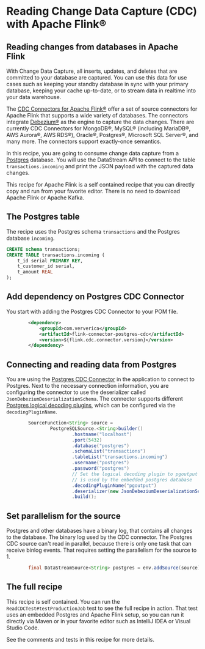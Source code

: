 # Reading Change Data Capture (CDC) with Apache Flink®

## Reading changes from databases in Apache Flink

With Change Data Capture, all inserts, updates, and deletes that are committed to your database are captured. You can 
use this data for use cases such as keeping your standby database in sync with your primary database,
keeping your cache up-to-date, or to stream data in realtime into your data warehouse.

The [CDC Connectors for Apache Flink®](https://github.com/ververica/flink-cdc-connectors) offer a set of source 
connectors for Apache Flink that supports a wide variety of databases. The connectors integrate 
[Debezium®](https://debezium.io/) as the engine to capture the data changes. There are currently CDC Connectors for
MongoDB®, MySQL® (including MariaDB®, AWS Aurora®, AWS RDS®), Oracle®, Postgres®, Microsoft SQL Server®, and many more.
The connectors support exactly-once semantics. 

In this recipe, you are going to consume change data capture from a [Postgres](https://www.postgresql.org/) database.
You will use the DataStream API to connect to the table `transactions.incoming` and print the JSON payload with the 
captured data changes. 

This recipe for Apache Flink is a self contained recipe that you can directly copy and run from your favorite editor.
There is no need to download Apache Flink or Apache Kafka.

## The Postgres table

The recipe uses the Postgres schema `transactions` and the Postgres database `incoming`.

```sql
CREATE schema transactions;
CREATE TABLE transactions.incoming (
	t_id serial PRIMARY KEY,
	t_customer_id serial,
	t_amount REAL
);
```

## Add dependency on Postgres CDC Connector

You start with adding the Postgres CDC Connector to your POM file.

```xml pom.xml focus=53:58
        <dependency>
            <groupId>com.ververica</groupId>
            <artifactId>flink-connector-postgres-cdc</artifactId>
            <version>${flink.cdc.connector.version}</version>
        </dependency>
```

## Connecting and reading data from Postgres

You are using the [Postgres CDC Connector](https://github.com/ververica/flink-cdc-connectors/blob/master/docs/content/connectors/postgres-cdc.md)
in the application to connect to Postgres. 
Next to the necessary connection information, you are configuring the connector
to use the deserializer called `JsonDebeziumDeserializationSchema`. The connector supports different
[Postgres logical decoding plugins](https://wiki.postgresql.org/wiki/Logical_Decoding_Plugins), which can be configured via the `decodingPluginName`.

```java ReadCDC.java focus=19:32
        SourceFunction<String> source =
                PostgreSQLSource.<String>builder()
                        .hostname("localhost")
                        .port(5432)
                        .database("postgres")
                        .schemaList("transactions")
                        .tableList("transactions.incoming")
                        .username("postgres")
                        .password("postgres")
                        // Set the logical decoding plugin to pgoutput which
                        // is used by the embedded postgres database
                        .decodingPluginName("pgoutput")
                        .deserializer(new JsonDebeziumDeserializationSchema())
                        .build();
```

## Set parallelism for the source

Postgres and other databases have a binary log, that contains all changes to the database. 
The binary log used by the CDC connector. The Postgres CDC source can't read in parallel, because 
there is only one task that can receive binlog events. That requires setting the parallelism for the source to 1. 

```java ReadCDC.java focus=43
        final DataStreamSource<String> postgres = env.addSource(source).setParallelism(1);
```

## The full recipe

This recipe is self contained. You can run the `ReadCDCTest#testProductionJob` test to see the full recipe
in action. That test uses an embedded Postgres and Apache Flink setup, so you can run it directly via
Maven or in your favorite editor such as IntelliJ IDEA or Visual Studio Code.

See the comments and tests in this recipe for more details.
